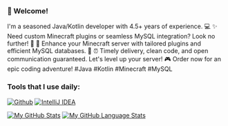 <!-- 01.10.2023 -->

### 👋 Welcome!
I'm a seasoned Java/Kotlin developer with 4.5+ years of experience. 💻 ✨ Need custom Minecraft plugins or seamless MySQL integration? Look no further! 🚀 🔌 Enhance your Minecraft server with tailored plugins and efficient MySQL databases. 💪 ⏰ Timely delivery, clean code, and open communication guaranteed. Let's level up your server! 🎮 Order now for an epic coding adventure! #Java #Kotlin #Minecraft #MySQL

### Tools that I use daily:
[![Github](https://camo.githubusercontent.com/b10e5b3b0674628575673e8ec74e433b15149836860d7b318e973aeb56c1a01b/68747470733a2f2f696d672e736869656c64732e696f2f7374617469632f76313f6c6162656c3d266d6573736167653d47697448756226636f6c6f723d313831373137266c6f676f3d676974687562266c6f676f436f6c6f723d7768697465)](https://github.com/TDSTOS)
[![IntelliJ IDEA](https://img.shields.io/badge/-IntelliJ%20IDEA-blue)](https://www.jetbrains.com/de-de/idea/)

[![My GitHub Stats](https://github-readme-stats.vercel.app/api/?username=TDSTOS&count_private=true&theme=radical&showicons=true)]()
[![My GitHub Language Stats](https://github-readme-stats.vercel.app/api/top-langs/?username=TDSTOS&langs_count=5&theme=radical)]()

<!--
**TDSTOS/TDSTOS** is a ✨ _special_ ✨ repository because its `README.md` (this file) appears on your GitHub profile.

Here are some ideas to get you started:

- 🔭 I’m currently working on ...
- 🌱 I’m currently learning ...
- 👯 I’m looking to collaborate on ...
- 🤔 I’m looking for help with ...
- 💬 Ask me about ...
- 📫 How to reach me: ...
- 😄 Pronouns: ...
- ⚡ Fun fact: ...
-->

